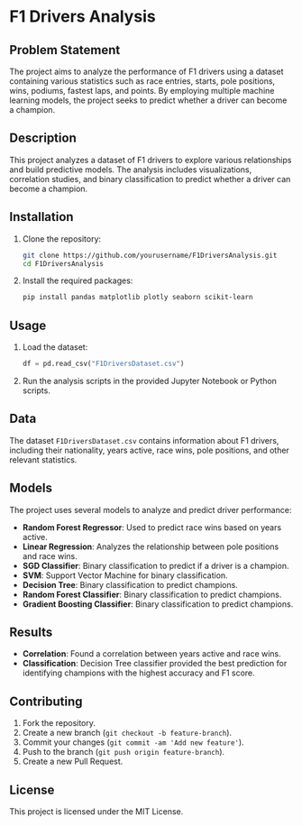 # F1 Drivers Analysis

## Problem Statement
The project aims to analyze the performance of F1 drivers using a dataset containing various statistics such as race entries, starts, pole positions, wins, podiums, fastest laps, and points. By employing multiple machine learning models, the project seeks to predict whether a driver can become a champion.

## Description
This project analyzes a dataset of F1 drivers to explore various relationships and build predictive models. The analysis includes visualizations, correlation studies, and binary classification to predict whether a driver can become a champion.

## Installation
1. Clone the repository:
    ```bash
    git clone https://github.com/yourusername/F1DriversAnalysis.git
    cd F1DriversAnalysis
    ```
2. Install the required packages:
    ```bash
    pip install pandas matplotlib plotly seaborn scikit-learn
    ```

## Usage
1. Load the dataset:
    ```python
    df = pd.read_csv("F1DriversDataset.csv")
    ```
2. Run the analysis scripts in the provided Jupyter Notebook or Python scripts.

## Data
The dataset `F1DriversDataset.csv` contains information about F1 drivers, including their nationality, years active, race wins, pole positions, and other relevant statistics.

## Models
The project uses several models to analyze and predict driver performance:
- **Random Forest Regressor**: Used to predict race wins based on years active.
- **Linear Regression**: Analyzes the relationship between pole positions and race wins.
- **SGD Classifier**: Binary classification to predict if a driver is a champion.
- **SVM**: Support Vector Machine for binary classification.
- **Decision Tree**: Binary classification to predict champions.
- **Random Forest Classifier**: Binary classification to predict champions.
- **Gradient Boosting Classifier**: Binary classification to predict champions.

## Results
- **Correlation**: Found a correlation between years active and race wins.
- **Classification**: Decision Tree classifier provided the best prediction for identifying champions with the highest accuracy and F1 score.

## Contributing
1. Fork the repository.
2. Create a new branch (`git checkout -b feature-branch`).
3. Commit your changes (`git commit -am 'Add new feature'`).
4. Push to the branch (`git push origin feature-branch`).
5. Create a new Pull Request.

## License
This project is licensed under the MIT License.
